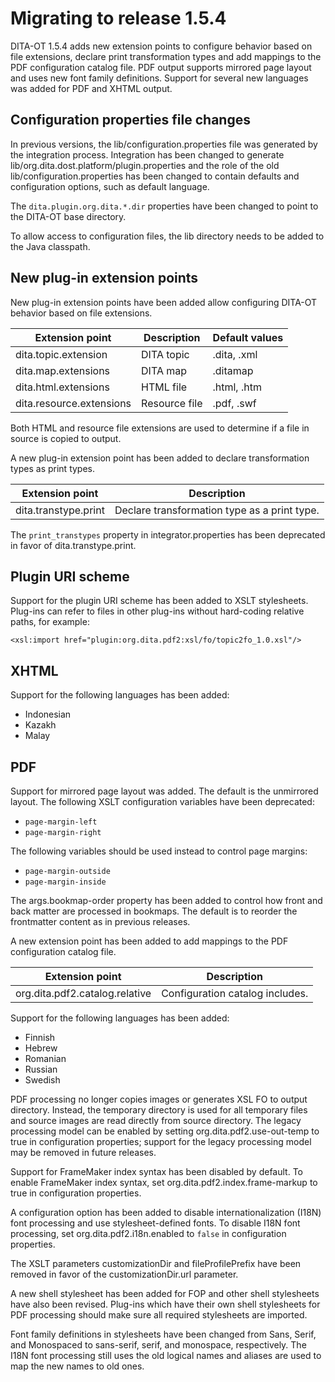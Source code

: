 # Migrating to release 1.5.4

DITA-OT 1.5.4 adds new extension points to configure behavior based on file extensions, declare print transformation types and add mappings to the PDF configuration catalog file. PDF output supports mirrored page layout and uses new font family definitions. Support for several new languages was added for PDF and XHTML output.

## Configuration properties file changes

In previous versions, the lib/configuration.properties file was generated by the integration process. Integration has been changed to generate lib/org.dita.dost.platform/plugin.properties and the role of the old lib/configuration.properties has been changed to contain defaults and configuration options, such as default language.

The `dita.plugin.org.dita.*.dir` properties have been changed to point to the DITA-OT base directory.

To allow access to configuration files, the lib directory needs to be added to the Java classpath.

## New plug-in extension points

New plug-in extension points have been added allow configuring DITA-OT behavior based on file extensions.

|Extension point|Description|Default values|
|---------------|-----------|--------------|
|dita.topic.extension|DITA topic|.dita, .xml|
|dita.map.extensions|DITA map|.ditamap|
|dita.html.extensions|HTML file|.html, .htm|
|dita.resource.extensions|Resource file|.pdf, .swf|

Both HTML and resource file extensions are used to determine if a file in source is copied to output.

A new plug-in extension point has been added to declare transformation types as print types.

|Extension point|Description|
|---------------|-----------|
|dita.transtype.print|Declare transformation type as a print type.|

The `print_transtypes` property in integrator.properties has been deprecated in favor of dita.transtype.print.

## Plugin URI scheme

Support for the plugin URI scheme has been added to XSLT stylesheets. Plug-ins can refer to files in other plug-ins without hard-coding relative paths, for example:

```language-xml
<xsl:import href="plugin:org.dita.pdf2:xsl/fo/topic2fo_1.0.xsl"/>
```

## XHTML

Support for the following languages has been added:

-   Indonesian
-   Kazakh
-   Malay

## PDF

Support for mirrored page layout was added. The default is the unmirrored layout. The following XSLT configuration variables have been deprecated:

-   `page-margin-left`
-   `page-margin-right`

The following variables should be used instead to control page margins:

-   `page-margin-outside`
-   `page-margin-inside`

The args.bookmap-order property has been added to control how front and back matter are processed in bookmaps. The default is to reorder the frontmatter content as in previous releases.

A new extension point has been added to add mappings to the PDF configuration catalog file.

|Extension point|Description|
|---------------|-----------|
|org.dita.pdf2.catalog.relative|Configuration catalog includes.|

Support for the following languages has been added:

-   Finnish
-   Hebrew
-   Romanian
-   Russian
-   Swedish

PDF processing no longer copies images or generates XSL FO to output directory. Instead, the temporary directory is used for all temporary files and source images are read directly from source directory. The legacy processing model can be enabled by setting org.dita.pdf2.use-out-temp to true in configuration properties; support for the legacy processing model may be removed in future releases.

Support for FrameMaker index syntax has been disabled by default. To enable FrameMaker index syntax, set org.dita.pdf2.index.frame-markup to true in configuration properties.

A configuration option has been added to disable internationalization \(I18N\) font processing and use stylesheet-defined fonts. To disable I18N font processing, set org.dita.pdf2.i18n.enabled to `false` in configuration properties.

The XSLT parameters customizationDir and fileProfilePrefix have been removed in favor of the customizationDir.url parameter.

A new shell stylesheet has been added for FOP and other shell stylesheets have also been revised. Plug-ins which have their own shell stylesheets for PDF processing should make sure all required stylesheets are imported.

Font family definitions in stylesheets have been changed from Sans, Serif, and Monospaced to sans-serif, serif, and monospace, respectively. The I18N font processing still uses the old logical names and aliases are used to map the new names to old ones.

